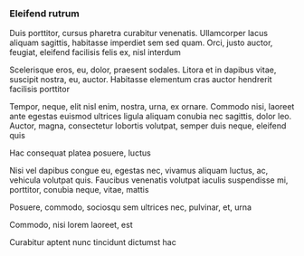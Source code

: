 ### Eleifend rutrum

Duis porttitor, cursus pharetra curabitur venenatis. Ullamcorper lacus aliquam sagittis, habitasse imperdiet sem sed quam. Orci, justo auctor, feugiat, eleifend facilisis felis ex, nisl interdum

Scelerisque eros, eu, dolor, praesent sodales. Litora et in dapibus vitae, suscipit nostra, eu, auctor. Habitasse elementum cras auctor hendrerit facilisis porttitor

Tempor, neque, elit nisl enim, nostra, urna, ex ornare. Commodo nisi, laoreet ante egestas euismod ultrices ligula aliquam conubia nec sagittis, dolor leo. Auctor, magna, consectetur lobortis volutpat, semper duis neque, eleifend quis

Hac consequat platea posuere, luctus

Nisi vel dapibus congue eu, egestas nec, vivamus aliquam luctus, ac, vehicula volutpat quis. Faucibus venenatis volutpat iaculis suspendisse mi, porttitor, conubia neque, vitae, mattis

Posuere, commodo, sociosqu sem ultrices nec, pulvinar, et, urna

Commodo, nisi lorem laoreet, est

Curabitur aptent nunc tincidunt dictumst hac


